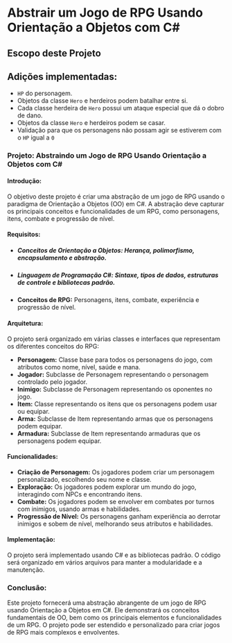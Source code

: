 # Abstrair um Jogo de RPG Usando Orientação a Objetos com C# 

## Escopo deste Projeto 

## Adições implementadas:
 * `HP` do personagem.
 * Objetos da classe `Hero` e herdeiros podem batalhar entre si.
 * Cada classe herdeira de `Hero` possui um ataque especial que dá o dobro de dano.
 * Objetos da classe `Hero` e herdeiros podem se casar.
 * Validação para que os personagens não possam agir se estiverem com o `HP` igual a `0`

### **Projeto: Abstraindo um Jogo de RPG Usando Orientação a Objetos com C#**

#### **Introdução:**

O objetivo deste projeto é criar uma abstração de um jogo de RPG usando o paradigma de Orientação a Objetos (OO) em C#. A abstração deve capturar os principais conceitos e funcionalidades de um RPG, como personagens, itens, combate e progressão de nível.

#### **Requisitos:**

- ##### **Conceitos de Orientação a Objetos:** Herança, polimorfismo, encapsulamento e abstração.

- ##### **Linguagem de Programação C#:** Sintaxe, tipos de dados, estruturas de controle e bibliotecas padrão.

- **Conceitos de RPG:** Personagens, itens, combate, experiência e progressão de nível.

#### **Arquitetura:**

O projeto será organizado em várias classes e interfaces que representam os diferentes conceitos do RPG:

- **Personagem:** Classe base para todos os personagens do jogo, com atributos como nome, nível, saúde e mana.
- **Jogador:** Subclasse de Personagem representando o personagem controlado pelo jogador.
- **Inimigo:** Subclasse de Personagem representando os oponentes no jogo.
- **Item:** Classe representando os itens que os personagens podem usar ou equipar.
- **Arma:** Subclasse de Item representando armas que os personagens podem equipar.
- **Armadura:** Subclasse de Item representando armaduras que os personagens podem equipar.

#### **Funcionalidades:**

- **Criação de Personagem:** Os jogadores podem criar um personagem personalizado, escolhendo seu nome e classe.
- **Exploração:** Os jogadores podem explorar um mundo do jogo, interagindo com NPCs e encontrando itens.
- **Combate:** Os jogadores podem se envolver em combates por turnos com inimigos, usando armas e habilidades.
- **Progressão de Nível:** Os personagens ganham experiência ao derrotar inimigos e sobem de nível, melhorando seus atributos e habilidades.

#### **Implementação:**

O projeto será implementado usando C# e as bibliotecas padrão. O código será organizado em vários arquivos para manter a modularidade e a manutenção.

### **Conclusão:**

Este projeto fornecerá uma abstração abrangente de um jogo de RPG usando Orientação a Objetos em C#. Ele demonstrará os conceitos fundamentais de OO, bem como os principais elementos e funcionalidades de um RPG. O projeto pode ser estendido e personalizado para criar jogos de RPG mais complexos e envolventes.